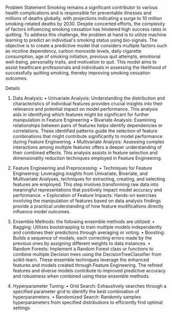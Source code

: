 
Problem Statement
Smoking remains a significant contributor to various health complications and is responsible for 
preventable illnesses and millions of deaths globally, with projections indicating a surge to 10 million 
smoking-related deaths by 2030. Despite concerted efforts, the complexity of factors influencing 
smoking cessation has hindered high success rates in quitting.
To address this challenge, the problem at hand is to utilize machine learning to predict an individual's 
smoking status using bio-signals. The objective is to create a predictive model that considers multiple 
factors such as nicotine dependency, carbon monoxide levels, daily cigarette consumption, age of 
smoking initiation, previous quit attempts, emotional well-being, personality traits, and motivation to 
quit. This model aims to assist healthcare professionals and individuals in assessing the likelihood of 
successfully quitting smoking, thereby improving smoking cessation outcomes.

Details 

1. Data Analysis:
• Univariate Analysis: Understanding the distribution and characteristics of individual 
features provides crucial insights into their relevance and potential impact on model 
performance. This analysis aids in identifying which features might be significant for 
further manipulation in Feature Engineering
• Bivariate Analysis: Examining relationships between pairs of features helps identify 
dependencies or correlations. These identified patterns guide the selection of feature 
combinations that might contribute significantly to model performance during Feature 
Engineering.
• Multivariate Analysis: Assessing complex interactions among multiple features offers a 
deeper understanding of their combined effects. This analysis assists in feature selection 
and dimensionality reduction techniques employed in Feature Engineering.

2. Feature Engineering and Preprocessing:
• Techniques for Feature Engineering: Leveraging insights from Univariate, Bivariate, and 
Multivariate Analyses, techniques for extracting, creating, and selecting features are 
employed. This step involves transforming raw data into meaningful representations that 
positively impact model accuracy and performance.
• Exploration of Feature Impacts: Hands-on exercises involving the manipulation of 
features based on data analysis findings provide a practical understanding of how 
feature modifications directly influence model outcomes.

3. Ensemble Methods:
the following ensemble methods are utilized:
• Bagging: Utilizes bootstrapping to train multiple models independently and combines 
their predictions through averaging or voting.
• Boosting: Builds a sequence of models, each correcting errors made by the previous 
ones by assigning different weights to data instances.
• Random Forests: Implement a Random Forest class or functions to combine multiple 
Decision trees using the DecisionTreeClassifier from scikit-learn.
These ensemble techniques leverage the enhanced features and models created through 
Feature Engineering. The refined features and diverse models contribute to improved predictive 
accuracy and robustness when combined using these ensemble methods.

4. Hyperparameter Tuning:
• Grid Search: Exhaustively searches through a specified parameter grid to identify the 
best combination of hyperparameters.
• Randomized Search: Randomly samples hyperparameters from specified distributions to 
efficiently find optimal settings
